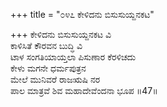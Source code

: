 +++
title = "೦೪೭ ಕೇಳಿದನು ಬಿಸುಸುಯ್ದನಕಟ"

+++
ಕೇಳಿದನು ಬಿಸುಸುಯ್ದನಕಟ ವಿ  
ಕಾಳಿಸಿತೆ ಕೌರವನ ಬುದ್ಧಿ ವಿ  
ಟಾಳ ಸಂಗತಿಯಾಯ್ತಲಾ ಪಿಸುಣಾರ ಕೆರಳಿಚದು  
ಕೇಳು ಮಗನೇ ಧರ್ಮಪುತ್ರನ  
ಮೇಲೆ ಮುನಿವರೆ ರಾಜಋಷಿ ನರ  
ಪಾಲ ಮಾತ್ರವೆ ಶಿವ ಮಹಾದೇವೆಂದನಾ ಭೂಪ   ॥47॥